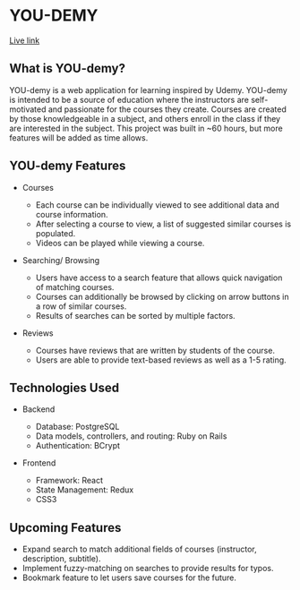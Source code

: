
# YOU-DEMY
<a href="https://udemy-clone-project.herokuapp.com/#/">Live link</a>

## What is YOU-demy?

YOU-demy is a web application for learning inspired by Udemy. YOU-demy is intended to be a source of education where the instructors are self-motivated and passionate for the courses they create. Courses are created by those knowledgeable in a subject, and others enroll in the class if they are interested in the subject. This project was built in ~60 hours, but more features will be added as time allows.

## YOU-demy Features

 * Courses
   * Each course can be individually viewed to see additional data and course information.
   * After selecting a course to view, a list of suggested similar courses is populated.
   * Videos can be played while viewing a course.
  
 * Searching/ Browsing
   * Users have access to a search feature that allows quick navigation of matching courses.
   * Courses can additionally be browsed by clicking on arrow buttons in a row of similar courses.
   * Results of searches can be sorted by multiple factors.
  
 * Reviews
   * Courses have reviews that are written by students of the course.
   * Users are able to provide text-based reviews as well as a 1-5 rating.

## Technologies Used

 * Backend
   * Database: PostgreSQL
   * Data models, controllers, and routing: Ruby on Rails
   * Authentication: BCrypt
  
 * Frontend
   * Framework: React
   * State Management: Redux
   * CSS3

## Upcoming Features

 * Expand search to match additional fields of courses (instructor, description, subtitle).
 * Implement fuzzy-matching on searches to provide results for typos.
 * Bookmark feature to let users save courses for the future.
